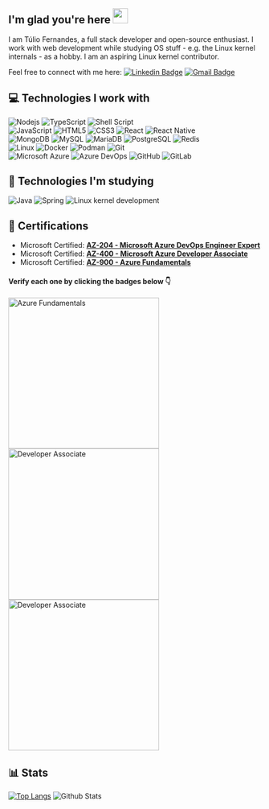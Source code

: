 ## I'm glad you're here <img src="https://raw.githubusercontent.com/aemmadi/aemmadi/master/wave.gif" width="30">

I am Túlio Fernandes, a full stack developer and open-source enthusiast. I work with web development while studying OS stuff - e.g. the Linux kernel internals - as a hobby. I am an aspiring Linux kernel contributor.

Feel free to connect with me here:
[![Linkedin Badge](https://img.shields.io/badge/-Túlio_Fernandes-blue?style=flat-square&logo=Linkedin&logoColor=white&link=https://www.linkedin.com/in/tulio-moreira-fernandes/)](https://www.linkedin.com/in/tulio-moreira-fernandes/)
[![Gmail Badge](https://img.shields.io/badge/-tuliomf09gmail.com-c14438?style=flat-square&logo=Gmail&logoColor=white&link=mailto:tuliomf09@gmail.com)](mailto:tuliomf09@gmail.com)

## :computer: Technologies I work with

![Nodejs](https://img.shields.io/badge/-Nodejs-black?style=flat-square&logo=Node.js)
![TypeScript](https://img.shields.io/badge/-TypeScript-3178C6?style=flat-square&logo=typescript&logoColor=white)
![Shell Script](https://img.shields.io/badge/-Shell_Script-red?style=flat-square&logo=gnome-terminal&logoColor=black)\
![JavaScript](https://img.shields.io/badge/-JavaScript-yellow?style=flat-square&logo=javascript&logoColor=black)
![HTML5](https://img.shields.io/badge/-HTML5-E34F26?style=flat-square&logo=html5&logoColor=white)
![CSS3](https://img.shields.io/badge/-CSS3-1572B6?style=flat-square&logo=css3)
![React](https://img.shields.io/badge/-React-black?style=flat-square&logo=react)
![React Native](https://img.shields.io/badge/-React_Native-black?style=flat-square&logo=react)\
![MongoDB](https://img.shields.io/badge/MongoDB-4EA94B?logo=mongodb&logoColor=white&style=flat-square)
![MySQL](https://img.shields.io/badge/MySQL-20232A?logo=mysql&logoColor=white&style=flat-square)
![MariaDB](https://img.shields.io/badge/MariaDB-01529E?logo=mariadb&logoColor=white&style=flat-square)
![PostgreSQL](https://img.shields.io/badge/PostgreSQL-316192?logo=postgresql&logoColor=white&style=flat-square)
![Redis](https://img.shields.io/badge/-Redis-black?style=flat-square&logo=Redis)\
![Linux](https://img.shields.io/badge/Linux-E34F26?logo=linux&logoColor=black&style=flat-square)
![Docker](https://img.shields.io/badge/-Docker-black?style=flat-square&logo=docker)
![Podman](https://img.shields.io/badge/-Podman-black?style=flat-square&logo=podman)
![Git](https://img.shields.io/badge/-Git-black?style=flat-square&logo=git)\
![Microsoft Azure](https://img.shields.io/badge/Microsoft%20Azure-232F7E?style=flat-square&logo=microsoft-azure)
![Azure DevOps](https://img.shields.io/badge/Azure_DevOps-232F7E?style=flat-square&logo=azure-devops)
![GitHub](https://img.shields.io/badge/-GitHub-181717?style=flat-square&logo=github)
![GitLab](https://img.shields.io/badge/-GitLab-FCA121?style=flat-square&logo=gitlab)

## :pencil: Technologies I'm studying

![Java](https://img.shields.io/badge/-Java-E34A86?style=flat-square&logo=openjdk)
![Spring](https://img.shields.io/badge/-Spring-047d00?style=flat-square&logo=spring)
![Linux kernel development](https://img.shields.io/badge/Linux_kernel_development-E34F26?logo=linux&logoColor=black&style=flat-square)

## :ticket: Certifications

* Microsoft Certified: [**AZ-204 - Microsoft Azure DevOps Engineer Expert**](https://learn.microsoft.com/pt-br/credentials/certifications/devops-engineer)
* Microsoft Certified: [**AZ-400 - Microsoft Azure Developer Associate**](https://learn.microsoft.com/pt-br/credentials/certifications/azure-developer)
* Microsoft Certified: [**AZ-900 - Azure Fundamentals**](https://learn.microsoft.com/pt-br/credentials/certifications/azure-fundamentals)

#### Verify each one by clicking the badges below :point_down:

<a href="https://learn.microsoft.com/api/credentials/share/pt-br/TlioMoreiraFernandes-3033/F3E70949773C8FEC?sharingId=AA9F238F68D9B57F"><img src="https://learn.microsoft.com/media/learn/certification/badges/microsoft-certified-fundamentals-badge.svg" alt="Azure Fundamentals" width="300" height="auto" /></a> <a href="https://learn.microsoft.com/api/credentials/share/pt-br/TlioMoreiraFernandes-3033/48D4676855F61664?sharingId=AA9F238F68D9B57F"><img src="https://learn.microsoft.com/media/learn/certification/badges/microsoft-certified-associate-badge.svg" alt="Developer Associate" width="300" height="auto" /></a> <a href="https://learn.microsoft.com/api/credentials/share/pt-br/TlioMoreiraFernandes-3033/4A57571401B14B8?sharingId=AA9F238F68D9B57F"><img src="https://learn.microsoft.com/pt-br/media/learn/certification/badges/microsoft-certified-expert-badge.svg" alt="Developer Associate" width="300" height="auto" /></a>

## :bar_chart: Stats

[![Top Langs](https://github-readme-stats.vercel.app/api/top-langs/?username=tuliofernandes)](https://github.com/tuliofernandes)
![Github Stats](https://github-readme-stats.vercel.app/api?username=tuliofernandes&count_private=true&show_icons=true&include_all_commits=true)
